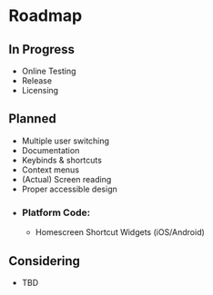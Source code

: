 # Roadmap

## In Progress

- Online Testing
- Release
- Licensing

## Planned

- Multiple user switching
- Documentation
- Keybinds & shortcuts
- Context menus
- (Actual) Screen reading
- Proper accessible design
- ### Platform Code:
    - Homescreen Shortcut Widgets (iOS/Android)

## Considering

- TBD